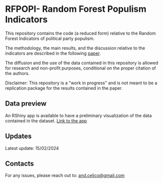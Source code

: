 # RFPOPI- Random Forest Populism Indicators
This repository contains the code (a reduced form) relative to the Random Forest Indicators of political party populism.

The methodology, the main results, and the discussion relative to the indicators are described in the following [paper](https://papers.ssrn.com/sol3/papers.cfm?abstract_id=4004405).

The diffusion and the use of the data contained in this repository is allowed for research and non-profit purposes, conditional on the proper citation of the authors. 

Disclaimer: This repository is a "work in progress" and is not meant to be a replication package for the results contained in the paper. 

## Data preview
An RShiny app is available to have a preliminary visualization of the data contained in the dataset. [Link to the app](https://acelico.shinyapps.io/rfpopi_app/)

## Updates
Latest update: 15/02/2024

## Contacts
For any issues, please reach out to: and.celico@gmail.com
